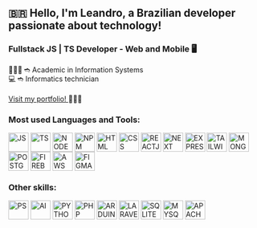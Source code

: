 ## 🇧🇷 Hello, I'm Leandro, a Brazilian developer passionate about technology! 

<h3 align="left">Fullstack JS | TS Developer - Web and Mobile 🖥️</h3>
👨🏼‍🎓 ➬ Academic in Information Systems<br>
💻 ➬ Informatics technician 
</br>
</br>

<a href="https://leandrofelix.dev.br" target="_blank">
    Visit my portfolio! 
  </a> 👩🏽‍🚀

### Most used Languages and Tools:
  <div style="display: inline_block">
    <img align="center" alt="JS" height="38" width="40" src="https://cdn.jsdelivr.net/gh/devicons/devicon/icons/javascript/javascript-original.svg">
    <img align="center" alt="TS" height="38" width="40" src="https://cdn.jsdelivr.net/gh/devicons/devicon/icons/typescript/typescript-plain.svg">
    <img align="center" alt="NODE" height="38" width="40" src="https://cdn.jsdelivr.net/gh/devicons/devicon/icons/nodejs/nodejs-original.svg">
    <img align="center" alt="NPM" height="38" width="40" src="https://cdn.jsdelivr.net/gh/devicons/devicon/icons/npm/npm-original-wordmark.svg"> 
    <img align="center" alt="HTML" height="38" width="40" src="https://cdn.jsdelivr.net/gh/devicons/devicon/icons/html5/html5-original.svg">
    <img align="center" alt="CSS" height="38" width="40" src="https://cdn.jsdelivr.net/gh/devicons/devicon/icons/css3/css3-original.svg">
    <img align="center" alt="REACTJS" height="38" width="40" src="https://cdn.jsdelivr.net/gh/devicons/devicon/icons/react/react-original.svg">
    <img align="center" alt="NEXT" height="38" width="40" src="https://cdn.jsdelivr.net/gh/devicons/devicon/icons/nextjs/nextjs-original.svg">
    <img align="center" alt="EXPRESS" height="38" width="40" src="https://cdn.jsdelivr.net/gh/devicons/devicon/icons/express/express-original.svg"> 
    <img align="center" alt="TAILWINDCSS" height="38" width="40" src="https://cdn.jsdelivr.net/gh/devicons/devicon/icons/tailwindcss/tailwindcss-plain.svg">
    <img align="center" alt="MONGODB" height="38" width="40" src="https://cdn.jsdelivr.net/gh/devicons/devicon/icons/mongodb/mongodb-original.svg">
    <img align="center" alt="POSTGRESQL" height="38" width="40" src="https://cdn.jsdelivr.net/gh/devicons/devicon/icons/postgresql/postgresql-original.svg">
    <img align="center" alt="FIREBASE" height="38" width="40" src="https://cdn.jsdelivr.net/gh/devicons/devicon/icons/firebase/firebase-plain.svg">
    <img align="center" alt="AWS" height="38" width="40" src="https://cdn.jsdelivr.net/gh/devicons/devicon/icons/amazonwebservices/amazonwebservices-plain-wordmark.svg">
    <img align="center" alt="FIGMA" height="38" width="40" src="https://cdn.jsdelivr.net/gh/devicons/devicon/icons/figma/figma-original.svg">

  </div>
  
  ### Other skills:
  <div style="display: inline_block">
  <img align="center" alt="PS" height="38" width="40" src="https://cdn.jsdelivr.net/gh/devicons/devicon/icons/photoshop/photoshop-line.svg">
  <img align="center" alt="AI" height="38" width="40" src="https://cdn.jsdelivr.net/gh/devicons/devicon/icons/illustrator/illustrator-line.svg">
    <img align="center" alt="PYTHON" height="38" width="40" src="https://cdn.jsdelivr.net/gh/devicons/devicon/icons/python/python-original.svg">
    <img align="center" alt="PHP" height="38" width="40" src="https://cdn.jsdelivr.net/gh/devicons/devicon/icons/php/php-original.svg">
    <img align="center" alt="ARDUINO" height="38" width="40" src="https://cdn.jsdelivr.net/gh/devicons/devicon/icons/arduino/arduino-original.svg">
    <img align="center" alt="LARAVEL" height="38" width="40" src="https://cdn.jsdelivr.net/gh/devicons/devicon/icons/laravel/laravel-plain-wordmark.svg">
    <img align="center" alt="SQLITE" height="38" width="40" src="https://cdn.jsdelivr.net/gh/devicons/devicon/icons/sqlite/sqlite-original.svg">
    <img align="center" alt="MYSQL" height="38" width="40" src="https://cdn.jsdelivr.net/gh/devicons/devicon/icons/mysql/mysql-original.svg">
    <img align="center" alt="APACHE" height="38" width="40" src="https://cdn.jsdelivr.net/gh/devicons/devicon/icons/apache/apache-original.svg">
  </div>
